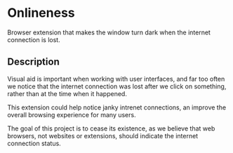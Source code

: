 # Onlineness

Browser extension that makes the window turn dark when the internet connection is lost.


## Description

Visual aid is important when working with user interfaces, and far too often we notice that the internet connection was lost after we click on something, rather than at the time when it happened.

This extension could help notice janky intrenet connections, an improve the overall browsing experience for many users.

The goal of this project is to cease its existence, as we believe that web browsers, not websites or extensions, should indicate the internet connection status.
